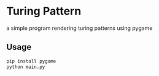 # Turing Pattern

a simple program rendering turing patterns using pygame

## Usage
```python
pip install pygame
python main.py
```
